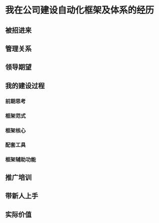 # 我在公司建设自动化框架及体系的经历

## 被招进来

## 管理关系

## 领导期望

## 我的建设过程

### 前期思考

### 框架范式

### 框架核心

### 配套工具

### 框架辅助功能

## 推广培训

## 带新人上手

## 实际价值



